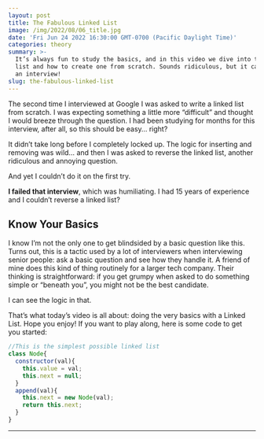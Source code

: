 ```yaml
---
layout: post
title: The Fabulous Linked List
image: /img/2022/08/06_title.jpg
date: 'Fri Jun 24 2022 16:30:00 GMT-0700 (Pacific Daylight Time)'
categories: theory
summary: >-
  It’s always fun to study the basics, and in this video we dive into the linked
  list and how to create one from scratch. Sounds ridiculous, but it can rescue
  an interview!
slug: the-fabulous-linked-list
---
```


The second time I interviewed at Google I was asked to write a linked list from scratch. I was expecting something a little more “difficult” and thought I would breeze through the question. I had been studying for months for this interview, after all, so this should be easy… right?

It didn’t take long before I completely locked up. The logic for inserting and removing was wild… and then I was asked to reverse the linked list, another ridiculous and annoying question.

And yet I couldn’t do it on the first try.

**I failed that interview**, which was humiliating. I had 15 years of experience and I couldn’t reverse a linked list?

## Know Your Basics

I know I’m not the only one to get blindsided by a basic question like this. Turns out, this is a tactic used by a lot of interviewers when interviewing senior people: ask a basic question and see how they handle it. A friend of mine does this kind of thing routinely for a larger tech company. Their thinking is straightforward: if you get grumpy when asked to do something simple or “beneath you”, you might not be the best candidate.

I can see the logic in that.

That’s what today’s video is all about: doing the very basics with a Linked List. Hope you enjoy! If you want to play along, here is some code to get you started:

```javascript
//This is the simplest possible linked list
class Node{
  constructor(val){
    this.value = val;
    this.next = null;
  }
  append(val){
    this.next = new Node(val);
    return this.next;
  }
}
```

---

